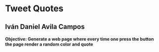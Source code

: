 # Tweet Quotes
## Iván Daniel Avila Campos

#### Objective: Generate a web page where every time one press the button the page render a random color and quote